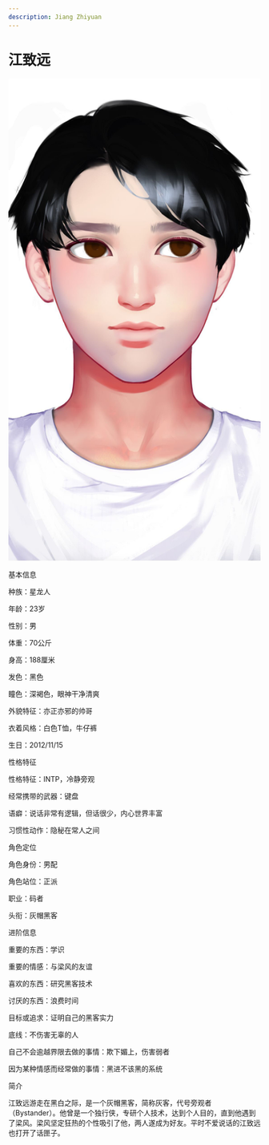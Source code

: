 ```yaml
---
description: Jiang Zhiyuan
---
```


# 江致远

![江致远](../../.gitbook/assets/jiang-zhi-yuan-.jpg)

基本信息



种族：星龙人

年龄：23岁

性别：男

体重：70公斤

身高：188厘米

发色：黑色

瞳色：深褐色，眼神干净清爽

外貌特征：亦正亦邪的帅哥

衣着风格：白色T恤，牛仔裤

生日：2012/11/15


性格特征



性格特征：INTP，冷静旁观

经常携带的武器：键盘

语癖：说话非常有逻辑，但话很少，内心世界丰富

习惯性动作：隐秘在常人之间


角色定位



角色身份：男配

角色站位：正派

职业：码者

头衔：灰帽黑客



进阶信息



重要的东西：学识

重要的情感：与梁风的友谊

喜欢的东西：研究黑客技术

讨厌的东西：浪费时间

目标或追求：证明自己的黑客实力

底线：不伤害无辜的人

自己不会逾越界限去做的事情：欺下媚上，伤害弱者

因为某种情感而经常做的事情：黑进不该黑的系统


简介



江致远游走在黑白之际，是一个灰帽黑客，简称灰客，代号旁观者（Bystander）。他曾是一个独行侠，专研个人技术，达到个人目的，直到他遇到了梁风。梁风坚定狂热的个性吸引了他，两人遂成为好友。平时不爱说话的江致远也打开了话匣子。
